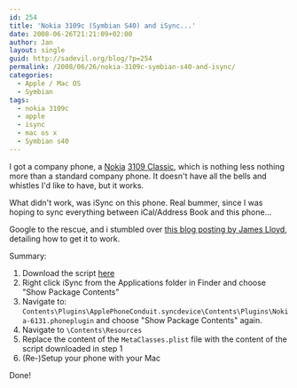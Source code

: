 ```yaml
---
id: 254
title: 'Nokia 3109c (Symbian S40) and iSync...'
date: 2008-06-26T21:21:09+02:00
author: Jan
layout: single
guid: http://sadevil.org/blog/?p=254
permalink: /2008/06/26/nokia-3109c-symbian-s40-and-isync/
categories:
  - Apple / Mac OS
  - Symbian
tags:
  - nokia 3109c
  - apple
  - isync
  - mac os x
  - Symbian s40
---
```

I got a company phone, a [Nokia](http://www.nokia.com) [3109 Classic](http://www.nokia.co.uk/A4423231), which is nothing less nothing more than a standard company phone. It doesn't have all the bells and whistles I'd like to have, but it works.

What didn't work, was iSync on this phone. Real bummer, since I was hoping to sync everything between iCal/Address Book and this phone...

Google to the rescue, and i stumbled over [this blog posting by James Lloyd](https://jameslloydjames.blogspot.be/p/nokia-series-40-isync-plugin.html), detailing how to get it to work.

Summary:

  1. Download the script [here](https://jameslloydjames.blogspot.be/p/nokia-series-40-isync-plugin.html)
  2. Right click iSync from the Applications folder in Finder and choose "Show Package Contents"
  3. Navigate to: `Contents\Plugins\ApplePhoneConduit.syncdevice\Contents\Plugins\Nokia-6131.phoneplugin` and choose "Show Package Contents" again.
  4. Navigate to `\Contents\Resources`
  5. Replace the content of the `MetaClasses.plist` file with the content of the script downloaded in step 1
  6. (Re-)Setup your phone with your Mac

Done!